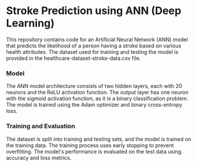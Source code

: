 # Stroke Prediction using ANN (Deep Learning)

This repository contains code for an Artificial Neural Network (ANN) model that predicts the likelihood of a person having a stroke based on various health attributes. The dataset used for training and testing the model is provided in the healthcare-dataset-stroke-data.csv file.

### Model
The ANN model architecture consists of two hidden layers, each with 20 neurons and the ReLU activation function. The output layer has one neuron with the sigmoid activation function, as it is a binary classification problem. The model is trained using the Adam optimizer and binary cross-entropy loss.

### Training and Evaluation
The dataset is split into training and testing sets, and the model is trained on the training data. The training process uses early stopping to prevent overfitting. The model's performance is evaluated on the test data using accuracy and loss metrics.
